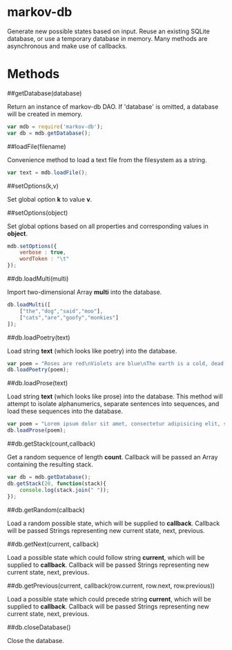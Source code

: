 markov-db
======

Generate new possible states based on input.  Reuse an existing SQLite database, or use a temporary database in memory.  Many methods are asynchronous and make use of callbacks.

Methods
======

##getDatabase(database)

Return an instance of markov-db DAO.  If 'database' is omitted, a database will be created in memory.

```javascript
var mdb = require('markov-db');
var db = mdb.getDatabase();
```

##loadFile(filename)

Convenience method to load a text file from the filesystem as a string.

```javascript
var text = mdb.loadFile();
```

##setOptions(k,v)

Set global option **k** to value **v**.

##setOptions(object)

Set global options based on all properties and corresponding values in **object**.

```javascript
mdb.setOptions({
	verbose : true,
	wordToken : "\t"
});
```

##db.loadMulti(multi)

Import two-dimensional Array **multi** into the database.

```javascript
db.loadMulti([
	["the","dog","said","moo"],
	["cats","are","goofy","monkies"]
]);
```

##db.loadPoetry(text)

Load string **text** (which looks like poetry) into the database.

```javascript
var poem = "Roses are red\nViolets are blue\nThe earth is a cold, dead place";
db.loadPoetry(poem);
```

##db.loadProse(text)

Load string **text** (which looks like prose) into the database.  This method will attempt to isolate alphanumerics, separate sentences into sequences, and load these sequences into the database.

```javascript
var poem = "Lorem ipsum dolor sit amet, consectetur adipisicing elit, sed do eiusmod tempor incididunt ut labore et dolore magna aliqua. Ut enim ad minim veniam, quis nostrud exercitation ullamco laboris nisi ut aliquip ex ea commodo consequat. Duis aute irure dolor in reprehenderit in voluptate velit esse cillum dolore eu fugiat nulla pariatur. Excepteur sint occaecat cupidatat non proident, sunt in culpa qui officia deserunt mollit anim id est laborum.";
db.loadProse(poem);
```

##db.getStack(count,callback)

Get a random sequence of length **count**.  Callback will be passed an Array containing the resulting stack.

```javascript
var db = mdb.getDatabase();
db.getStack(20, function(stack){
	console.log(stack.join(" "));
});
```

##db.getRandom(callback)

Load a random possible state, which will be supplied to **callback**.
Callback will be passed Strings representing new current state, next, previous.

##db.getNext(current, callback)

Load a possible state which could follow string **current**, which will be supplied to **callback**.
Callback will be passed Strings representing new current state, next, previous.

##db.getPrevious(current, callback(row.current, row.next, row.previous))

Load a possible state which could precede string **current**, which will be supplied to **callback**.
Callback will be passed Strings representing new current state, next, previous.

##db.closeDatabase()

Close the database.
